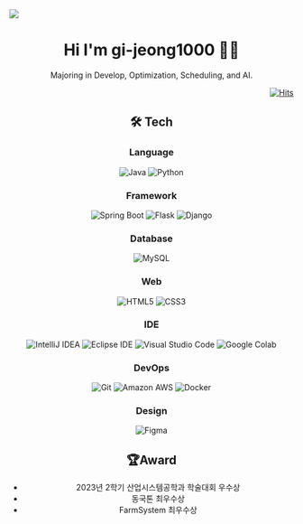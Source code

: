 
<div><img src="https://capsule-render.vercel.app/api?type=Venom&color=0:ccce99,100:7B6FFF&height=200&section=header&text=gi-jeong1000&fontSize=90" /></div>

<div align="center">
<h1 style="text-align:center"> Hi I'm gi-jeong1000 🙋‍♂️</h1>Majoring in Develop, Optimization, Scheduling, and AI.  

<div align="right">
  
[![Hits](https://hits.seeyoufarm.com/api/count/incr/badge.svg?url=https%3A%2F%2Fgithub.com%2Fseochan99&count_bg=%2394A09D&title_bg=%23555555&icon=&icon_color=%23E7E7E7&title=hits&edge_flat=false)](https://hits.seeyoufarm.com)
  
  </div>

## 🛠️ Tech
### Language
![Java](https://img.shields.io/badge/Java-007396.svg?&style=flat-square&logo=Java&logoColor=white)
![Python](https://img.shields.io/badge/Python-3776AB.svg?&style=flat-square&logo=Python&logoColor=white)

### Framework
![Spring Boot](https://img.shields.io/badge/Spring%20Boot-6DB33F.svg?&style=flat-square&logo=Spring%20Boot&logoColor=white)
![Flask](https://img.shields.io/badge/Flask-000000.svg?&style=flat-squaree&logo=Flask&logoColor=white)
![Django](https://img.shields.io/badge/Django-092E20?style=flat-square&logo=django&logoColor=white)

### Database  
![MySQL](https://img.shields.io/badge/MySQL-4479A1.svg?&style=flat-square&logo=MySQL&logoColor=white)
  
### Web
![HTML5](https://img.shields.io/badge/HTML5-E34F26.svg?&style=flat-square&logo=HTML5&logoColor=white)
![CSS3](https://img.shields.io/badge/CSS3-1572B6.svg?&style=flat-square&logo=CSS3&logoColor=white)

### IDE

![IntelliJ IDEA](https://img.shields.io/badge/IntelliJ%20IDEA-000000.svg?&style=flat-square&logo=IntelliJ%20IDEA&logoColor=white)
![Eclipse IDE](https://img.shields.io/badge/Eclipse%20IDE-2C2255.svg?&style=flat-square&logo=Eclipse%20IDE&logoColor=white)
![Visual Studio Code](https://img.shields.io/badge/Visual%20Studio%20Code-007ACC.svg?&style=flat-square&logo=Visual%20Studio%20Code&logoColor=white)
![Google Colab](https://img.shields.io/badge/Google%20Colab-F9AB00.svg?&style=flat-square&logo=Google%20Colab&logoColor=white)


### DevOps
  
![Git](https://img.shields.io/badge/Git-F05032.svg?&style=flat-square&logo=Git&logoColor=white)
![Amazon AWS](https://img.shields.io/badge/Amazon%20AWS-232F3E.svg?&style=flat-square&logo=Amazon%20AWS&logoColor=white)
![Docker](https://img.shields.io/badge/Docker-2496ED.svg?&style=flat-square&logo=Docker&logoColor=white)
  
### Design
![Figma](https://img.shields.io/badge/Figma-F24E1E.svg?&style=flat-square&logo=Figma&logoColor=white)

## 🏆Award
- 2023년 2학기 산업시스템공학과 학술대회 우수상
- 동국톤 최우수상
- FarmSystem 최우수상
</div>

</div>
